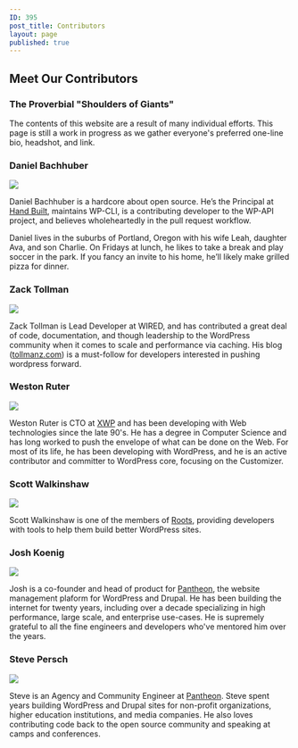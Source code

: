 ```yaml
---
ID: 395
post_title: Contributors
layout: page
published: true
---
```


## Meet Our Contributors

### The Proverbial "Shoulders of Giants"

The contents of this website are a result of many individual efforts. This page is still a work in progress as we gather everyone's preferred one-line bio, headshot, and link. 

### Daniel Bachhuber

<img src="https://www.gravatar.com/avatar/a304ad0084a78fe52f6b93e00871754e?s=128" />

Daniel Bachhuber is a hardcore about open source. He’s the Principal at [Hand Built](https://handbuilt.co/), maintains WP-CLI, is a contributing developer to the WP-API project, and believes wholeheartedly in the pull request workflow.

Daniel lives in the suburbs of Portland, Oregon with his wife Leah, daughter Ava, and son Charlie. On Fridays at lunch, he likes to take a break and play soccer in the park. If you fancy an invite to his home, he’ll likely make grilled pizza for dinner.

### Zack Tollman

<img src="https://www.gravatar.com/avatar/980df66b142b2a067b3f8b67b04352de?s=128" />

Zack Tollman is Lead Developer at WIRED, and has contributed a great deal of code, documentation, and though leadership to the WordPress community when it comes to scale and performance via caching. His blog ([tollmanz.com](https://www.tollmanz.com/)) is a must-follow for developers interested in pushing wordpress forward. 

### Weston Ruter

<img src="https://www.gravatar.com/avatar/bb16e7904f2f335b6c9f524cc533d2d2?s=128" />

Weston Ruter is CTO at [XWP](https://xwp.co/) and has been developing with Web technologies since the late 90's. He has a degree in Computer Science and has long worked to push the envelope of what can be done on the Web. For most of its life, he has been developing with WordPress, and he is an active contributor and committer to WordPress core, focusing on the Customizer.

### Scott Walkinshaw

<img src="https://www.gravatar.com/avatar/67a6bfc9d7b9cc186ba77c0863afa912?s=128" />

Scott Walkinshaw is one of the members of [Roots](https://roots.io/about/), providing developers with tools to help them build better WordPress sites. 

### Josh Koenig

<img src="https://www.gravatar.com/avatar/3e7d29b527670a058f7c1cb38a23f724?s=128" />

Josh is a co-founder and head of product for [Pantheon](https://pantheon.io), the website management plaform for WordPress and Drupal. He has been building the internet for twenty years, including over a decade specializing in high performance, large scale, and enterprise use-cases. He is supremely grateful to all the fine engineers and developers who've mentored him over the years.

### Steve Persch

<img src="https://secure.gravatar.com/avatar/291fc88bf964f4d833147ca011201d49?size=128px" />

Steve is an Agency and Community Engineer at [Pantheon](https://pantheon.io). Steve spent years building WordPress and Drupal sites for non-profit organizations, higher education institutions, and media companies. He also loves contributing code back to the open source community and speaking at camps and conferences.
